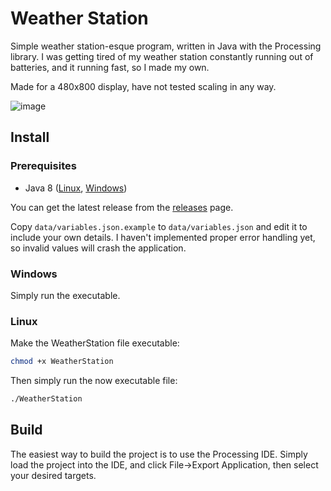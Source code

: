 # Weather Station

Simple weather station-esque program, written in Java with the Processing library. I was getting tired of my weather station constantly running out of batteries, and it running fast, so I made my own.

Made for a 480x800 display, have not tested scaling in any way.

![image](https://user-images.githubusercontent.com/33285224/116235116-c000b100-a75d-11eb-80aa-f9d2f4ab6b0d.png)

## Install

### Prerequisites

- Java 8 ([Linux](https://openjdk.java.net/), [Windows](https://adoptopenjdk.net/?variant=openjdk8&jvmVariant=openj9))

You can get the latest release from the [releases](https://github.com/Ghoelian/WeatherStation/releases) page.

Copy ``data/variables.json.example`` to ``data/variables.json`` and edit it to include your own details. I haven't implemented proper error handling yet, so invalid values will crash the application.

### Windows

Simply run the executable.

### Linux

Make the WeatherStation file executable:

```sh
chmod +x WeatherStation
```

Then simply run the now executable file:

```sh
./WeatherStation
```

## Build

The easiest way to build the project is to use the Processing IDE. Simply load the project into the IDE, and click File->Export Application, then select your desired targets.
